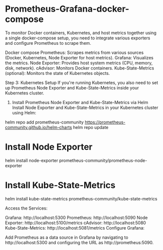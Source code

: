 # Prometheus-Grafana-docker-compose

To monitor Docker containers, Kubernetes, and host metrics together using a single docker-compose setup, you need to integrate various exporters and configure Prometheus to scrape them.

Docker compose
Prometheus: Scrapes metrics from various sources (Docker, Kubernetes, Node Exporter for host metrics).
Grafana: Visualizes the metrics.
Node Exporter: Provides host system metrics (CPU, memory, disk, network).
cAdvisor: Monitors Docker containers.
Kube-State-Metrics (optional): Monitors the state of Kubernetes objects.

Step 3: Kubernetes Setup
If you're running Kubernetes, you also need to set up Prometheus Node Exporter and Kube-State-Metrics inside your Kubernetes cluster.

1. Install Prometheus Node Exporter and Kube-State-Metrics via Helm
   Install Node Exporter and Kube-State-Metrics in your Kubernetes cluster using Helm:

helm repo add prometheus-community https://prometheus-community.github.io/helm-charts
helm repo update

# Install Node Exporter

helm install node-exporter prometheus-community/prometheus-node-exporter

# Install Kube-State-Metrics

helm install kube-state-metrics prometheus-community/kube-state-metrics

Access the Services:

Grafana: http://localhost:5300
Prometheus: http://localhost:5090
Node Exporter: http://localhost:5100/metrics
cAdvisor: http://localhost:5080
Kube-State-Metrics: http://localhost:5081/metrics
Configure Grafana:

Add Prometheus as a data source in Grafana by navigating to http://localhost:5300 and configuring the URL as http://prometheus:5090.
